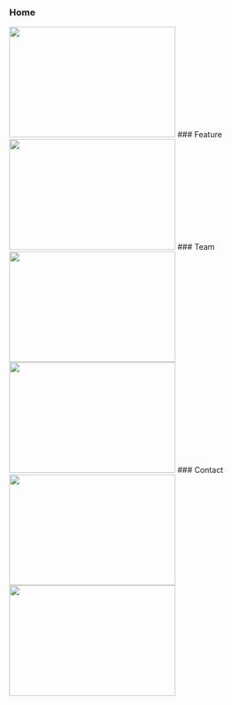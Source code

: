 ### Home
<img src="https://github.com/user-attachments/assets/a3c91405-a8db-406a-b65e-e2e39449b01b" width="300" height="200" />
### Feature
<img src="![image](https://github.com/user-attachments/assets/320732d3-0ab3-46b4-900b-5b200b60e8c3)
" width="300" height="200" />
### Team
<img src="![image](https://github.com/user-attachments/assets/d2b51304-952c-48c3-9f3b-651550fd3d36)
" width="300" height="200" />
<img src="![image](https://github.com/user-attachments/assets/bba65ddc-7e0e-4115-892a-dafe9b71d2f4)
" width="300" height="200" />
### Contact
<img src="![image](https://github.com/user-attachments/assets/172e875e-227f-4d84-9319-a5c86c1088a1)
" width="300" height="200" />
<img src="![image](https://github.com/user-attachments/assets/48a840b6-5273-48b8-a145-3d574f6376ba)
" width="300" height="200" />


